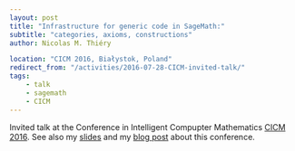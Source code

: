 ```yaml
---
layout: post
title: "Infrastructure for generic code in SageMath:"
subtitle: "categories, axioms, constructions"
author: Nicolas M. Thiéry

location: "CICM 2016, Białystok, Poland"
redirect_from: "/activities/2016-07-28-CICM-invited-talk/"
tags:
    - talk
    - sagemath
    - CICM
---
```


Invited talk at the Conference in Intelligent Compupter Mathematics
[CICM 2016](http://www.cicm-conference.org/2016/cicm.php).
See also my [slides](http://www.cicm-conference.org/2016/slides/I3.pdf) and my
[blog post](http://opendreamkit.org/activities/2016-08-01-CICM/) about
this conference.
